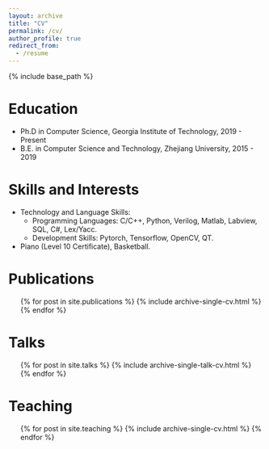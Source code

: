 ```yaml
---
layout: archive
title: "CV"
permalink: /cv/
author_profile: true
redirect_from:
  - /resume
---
```


{% include base_path %}

Education
======
* Ph.D in Computer Science, Georgia Institute of Technology, 2019 - Present 
* B.E. in Computer Science and Technology, Zhejiang University, 2015 - 2019

Skills and Interests
======
* Technology and Language Skills:
  * Programming Languages: C/C++, Python, Verilog, Matlab, Labview, SQL, C#, Lex/Yacc.
  * Development Skills: Pytorch, Tensorflow, OpenCV, QT. 
* Piano (Level 10 Certificate), Basketball.

Publications
======
  <ul>{% for post in site.publications %}
    {% include archive-single-cv.html %}
  {% endfor %}</ul>
  
Talks
======
  <ul>{% for post in site.talks %}
    {% include archive-single-talk-cv.html %}
  {% endfor %}</ul>
  
Teaching
======
  <ul>{% for post in site.teaching %}
    {% include archive-single-cv.html %}
  {% endfor %}</ul>
  

